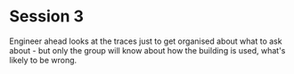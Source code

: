 # Session 3

Engineer ahead looks at the traces just to get organised about what to ask about - but only the group will know about how the building is used, what's likely to be wrong.

